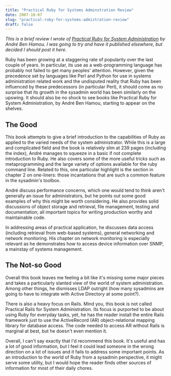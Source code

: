```yaml
---
title: "Practical Ruby for Systems Adminstration Review"
date: 2007-10-07
slug: "practical-ruby-for-systems-admistration-review"
draft: false
---
```


_This is a brief review I wrote of [Practical Ruby for System Administration](https://www.amazon.com/Practical-System-Administration-Experts-Source/dp/1590598210) by André Ben Hamou. I was going to try and have it published elsewhere, but decided I should post it here._

Ruby has been growing at a staggering rate of popularity over the last couple of years. In particular, its use as a web-programming language has probably not failed to get many peoples' attention. However, given the precedence set by languages like Perl and Python for use in systems administration related work and the undisputed reality that Ruby has been influenced by these predecessors (in particular Perl), it should come as no surprise that its growth in the sysadmin world has been similarly on the upswing. It should also be no shock to see books like Practical Ruby for System Administration, by André Ben Hamou, starting to appear on the shelves.

## The Good

This book attempts to give a brief introduction to the capabilities of Ruby as applied to the varied needs of the system administrator. While this is a large and complicated field and the book is relatively slim at 239 pages (including the index), André manages to squeeze in a basic if not complete introduction to Ruby. He also covers some of the more useful tricks such as metaprogramming and the large variety of options available for the ruby command line. Related to this, one particular highlight is the section in chapter 2 on one-liners: those incantations that are such a common feature in the sysadmin's toolbox.

André discuss performance concerns, which one would tend to think aren't generally an issue for administrators, but he points out some good examples of why this might be worth considering. He also provides solid discussions of object storage and retrieval, file management, testing and documentation; all important topics for writing production worthy and maintainable code.

In addressing areas of practical application, he discusses data access (including retrieval from web-based systems), general networking and network monitoring. His chapter on network monitoring is especially relevant as he demonstrates how to access device information over SNMP, a mainstay of systems management.

## The Not-so Good

Overall this book leaves me feeling a bit like it's missing some major pieces and takes a particularly slanted view of the world of system administration. Among other things, he dismisses LDAP outright (how many sysadmins are going to have to integrate with Active Directory at some point?).

There is also a heavy focus on Rails. Mind you, this book is not called Practical Rails for System Administration. Its focus is purported to be about using Ruby for everyday tasks, yet, he has the reader install the entire Rails framework just to use the ActiveRecord (AR) object-relational mapping library for database access. The code needed to access AR without Rails is marginal at best, but he doesn't even mention it.

Overall, I can't say exactly that I'd recommend this book. It's useful and has a lot of good information, but I feel it could lead someone in the wrong direction on a lot of issues and it fails to address some important points. As an introduction to the world of Ruby from a sysadmin perspective, it might serve some utility, but I would hope the reader finds other sources of information for most of their daily chores.
